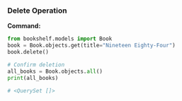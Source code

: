 ### Delete Operation

**Command:**
```python
from bookshelf.models import Book
book = Book.objects.get(title="Nineteen Eighty-Four")
book.delete()

# Confirm deletion
all_books = Book.objects.all()
print(all_books)

# <QuerySet []>
